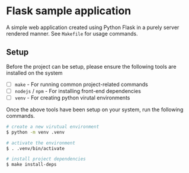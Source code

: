 # Flask sample application
A simple web application created using Python Flask in a purely server rendered manner. See `Makefile` for usage commands.


## Setup
Before the project can be setup, please ensure the following tools are installed on the system
- [ ] `make` - For running common project-related commands
- [ ] `nodejs` / `npm` - For installing front-end dependencies
- [ ] `venv` - For creating python virutal environments

Once the above tools have been setup on your system, run the following commands.

```bash
# create a new virutual environment
$ python -m venv .venv

# activate the environment
$ . .venv/bin/activate

# install project dependencies
$ make install-deps
```
